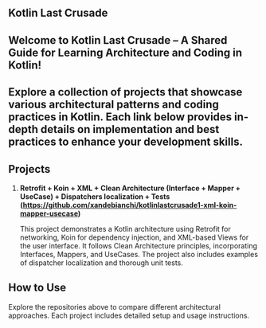 ## Kotlin Last Crusade

## Welcome to Kotlin Last Crusade – A Shared Guide for Learning Architecture and Coding in Kotlin!
## Explore a collection of projects that showcase various architectural patterns and coding practices in Kotlin. Each link below provides in-depth details on implementation and best practices to enhance your development skills.

## Projects
1) **Retrofit + Koin + XML + Clean Architecture (Interface + Mapper + UseCase) + Dispatchers localization + Tests (https://github.com/xandebianchi/kotlinlastcrusade1-xml-koin-mapper-usecase)**

   This project demonstrates a Kotlin architecture using Retrofit for networking, Koin for dependency injection, and XML-based Views for the user interface. It follows Clean Architecture principles, incorporating Interfaces, Mappers, and UseCases. The project also includes examples of dispatcher localization and thorough unit tests.

## How to Use

Explore the repositories above to compare different architectural approaches. Each project includes detailed setup and usage instructions.
